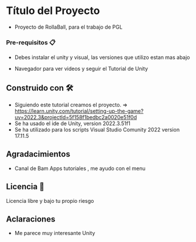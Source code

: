 # Título del Proyecto

- Proyecto de RollaBall, para el trabajo de PGL

### Pre-requisitos 📋

- Debes instalar el unity y visual, las versiones que utilizo estan mas abajo

- Navegador para ver videos y seguir el Tutorial de Unity

## Construido con 🛠️
- Siguiendo este tutorial creamos el proyecto. => https://learn.unity.com/tutorial/setting-up-the-game?uv=2022.3&projectId=5f158f1bedbc2a0020e51f0d
- Se ha usado el ide de Unity, version 2022.3.51f1
- Se ha utilizado para los scripts Visual Studio Comunity 2022 version 17.11.5


## Agradacimientos

- Canal de Bam Apps tutoriales , me ayudo con el menu

## Licencia 📄

Licencia libre y bajo tu propio riesgo

## Aclaraciones

- Me parece muy interesante Unity
